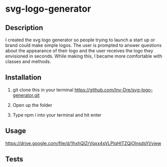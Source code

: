 # svg-logo-generator

## Description
I created the svg logo generator so people trying to launch a start up or brand could make simple logos. The user is prompted to answer questions about the appearance of their logo and the user receives the logo they envisioned in seconds. While making this, I became more comfortable with classes and methods.

## Installation

1. git clone this in your terminal
https://github.com/Inv-Dre/svg-logo-generator.git

2. Open up the folder

3. Type npm i into your terminal and hit enter

## Usage


https://drive.google.com/file/d/1hxhQlZrVqxx4sVLPIqHlTZQjOInsdsYl/view


## Tests

